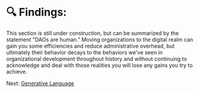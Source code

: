 # 🔍 Findings:

This section is still under construction, but can be summarized by the statement "DAOs are human." Moving organizations to the digital realm can gain you some efficiencies and reduce administrative overhead, but ultimately their behavior decays to the behaviors we've seen in organizational development throughout history and without continuing to acknowledge and deal with those realities you will lose any gains you try to achieve.

Next: [Generative Language](/generative/generative_language.html)

